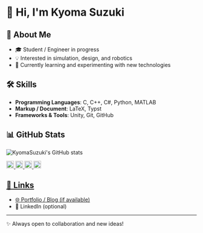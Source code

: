 # 👋 Hi, I'm Kyoma Suzuki

## 🚀 About Me
- 🎓 Student / Engineer in progress  
- 💡 Interested in simulation, design, and robotics  
- 🌱 Currently learning and experimenting with new technologies  

## 🛠 Skills
- **Programming Languages**: C, C++, C#, Python, MATLAB  
- **Markup / Document**: LaTeX, Typst  
- **Frameworks & Tools**: Unity, Git, GitHub  

## 📊 GitHub Stats
![KyomaSuzuki's GitHub stats](https://github-readme-stats.vercel.app/api?username=KyomaSuzuki&show_icons=true&theme=tokyonight)


<p align="left">
  <a href="https://github.com/KyomaSuzuki">
    <img height="20" src="https://komarev.com/ghpvc/?username=Keichan15" />
  </a>
  <a href="https://github.com/KyomaSuzuki">
    <img height="20" src="https://img.shields.io/github/followers/Keichan15?label=follow&logo=github&style=flat" />
  </a>
  <a href="http://qiita.com/KyomaSuzuki">
    <img height="20" src="https://qiita-badge.apiapi.app/s/Keichan_15/posts.svg" />
  </a>
  <a href="http://qiita.com/KyomaSuzuki">
    <img height="20" src="https://qiita-badge.apiapi.app/s/Keichan_15/contributions.svg" />
</p>

## 🔗 Links
- 🌐 [Portfolio / Blog (if available)](https://github.com/KyomaSuzuki)  
- 💼 LinkedIn (optional)  
                
---
✨ Always open to collaboration and new ideas!
